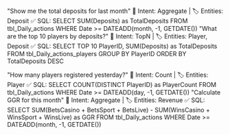 "Show me the total deposits for last month"
🎯 Intent: Aggregate | 🏷️ Entities: Deposit
✅ SQL: SELECT SUM(Deposits) as TotalDeposits FROM tbl_Daily_actions WHERE Date >= DATEADD(month, -1, GETDATE())
"What are the top 10 players by deposits?"
🎯 Intent: TopN | 🏷️ Entities: Player, Deposit
✅ SQL: SELECT TOP 10 PlayerID, SUM(Deposits) as TotalDeposits FROM tbl_Daily_actions_players GROUP BY PlayerID ORDER BY TotalDeposits DESC




"How many players registered yesterday?"
🎯 Intent: Count | 🏷️ Entities: Player
✅ SQL: SELECT COUNT(DISTINCT PlayerID) as PlayerCount FROM tbl_Daily_actions WHERE Date >= DATEADD(day, -1, GETDATE())
"Calculate GGR for this month"
🎯 Intent: Aggregate | 🏷️ Entities: Revenue
✅ SQL: SELECT SUM(BetsCasino + BetsSport + BetsLive) - SUM(WinsCasino + WinsSport + WinsLive) as GGR FROM tbl_Daily_actions WHERE Date >= DATEADD(month, -1, GETDATE())